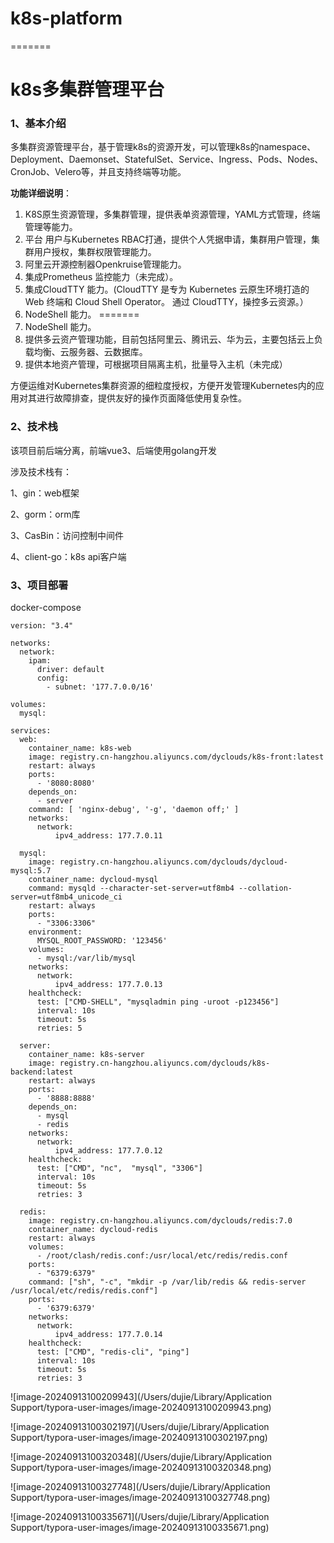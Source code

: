 # k8s-platform
=======
# k8s多集群管理平台

### 1、基本介绍 

多集群资源管理平台，基于管理k8s的资源开发，可以管理k8s的namespace、Deployment、Daemonset、StatefulSet、Service、Ingress、Pods、Nodes、CronJob、Velero等，并且支持终端等功能。

**功能详细说明**：

1. K8S原生资源管理，多集群管理，提供表单资源管理，YAML方式管理，终端管理等能力。
2. 平台 用户与Kubernetes RBAC打通，提供个人凭据申请，集群用户管理，集群用户授权，集群权限管理能力。
3. 阿里云开源控制器Openkruise管理能力。
4. 集成Prometheus 监控能力（未完成）。
5. 集成CloudTTY 能力。(CloudTTY 是专为 Kubernetes 云原生环境打造的 Web 终端和 Cloud Shell Operator。 通过 CloudTTY，操控多云资源。）
6. NodeShell 能力。
=======
8. NodeShell 能力。
7. 提供多云资产管理功能，目前包括阿里云、腾讯云、华为云，主要包括云上负载均衡、云服务器、云数据库。
8. 提供本地资产管理，可根据项目隔离主机，批量导入主机（未完成）

方便运维对Kubernetes集群资源的细粒度授权，方便开发管理Kubernetes内的应用对其进行故障排查，提供友好的操作页面降低使用复杂性。

### 2、技术栈

该项目前后端分离，前端vue3、后端使用golang开发

涉及技术栈有：

1、gin：web框架

2、gorm：orm库

3、CasBin：访问控制中间件

4、client-go：k8s api客户端

### 3、项目部署

docker-compose

```shell
version: "3.4"

networks:
  network:
    ipam:
      driver: default
      config:
        - subnet: '177.7.0.0/16'

volumes:
  mysql:

services:
  web:
    container_name: k8s-web
    image: registry.cn-hangzhou.aliyuncs.com/dyclouds/k8s-front:latest
    restart: always
    ports:
      - '8080:8080'
    depends_on:
      - server
    command: [ 'nginx-debug', '-g', 'daemon off;' ]
    networks:
      network:
          ipv4_address: 177.7.0.11

  mysql:
    image: registry.cn-hangzhou.aliyuncs.com/dyclouds/dycloud-mysql:5.7
    container_name: dycloud-mysql
    command: mysqld --character-set-server=utf8mb4 --collation-server=utf8mb4_unicode_ci
    restart: always
    ports:
      - "3306:3306"
    environment:
      MYSQL_ROOT_PASSWORD: '123456'
    volumes:
      - mysql:/var/lib/mysql
    networks:
      network:
          ipv4_address: 177.7.0.13
    healthcheck:
      test: ["CMD-SHELL", "mysqladmin ping -uroot -p123456"]
      interval: 10s
      timeout: 5s
      retries: 5

  server:
    container_name: k8s-server
    image: registry.cn-hangzhou.aliyuncs.com/dyclouds/k8s-backend:latest
    restart: always
    ports:
      - '8888:8888'
    depends_on:
      - mysql
      - redis
    networks:
      network:
          ipv4_address: 177.7.0.12
    healthcheck:
      test: ["CMD", "nc",  "mysql", "3306"]
      interval: 10s
      timeout: 5s
      retries: 3

  redis:
    image: registry.cn-hangzhou.aliyuncs.com/dyclouds/redis:7.0
    container_name: dycloud-redis
    restart: always
    volumes:
      - /root/clash/redis.conf:/usr/local/etc/redis/redis.conf
    ports:
      - "6379:6379"
    command: ["sh", "-c", "mkdir -p /var/lib/redis && redis-server /usr/local/etc/redis/redis.conf"]
    ports:
      - '6379:6379'
    networks:
      network:
          ipv4_address: 177.7.0.14
    healthcheck:
      test: ["CMD", "redis-cli", "ping"]
      interval: 10s
      timeout: 5s
      retries: 3
```

![image-20240913100209943](/Users/dujie/Library/Application Support/typora-user-images/image-20240913100209943.png)

![image-20240913100302197](/Users/dujie/Library/Application Support/typora-user-images/image-20240913100302197.png)

![image-20240913100320348](/Users/dujie/Library/Application Support/typora-user-images/image-20240913100320348.png)

![image-20240913100327748](/Users/dujie/Library/Application Support/typora-user-images/image-20240913100327748.png)

![image-20240913100335671](/Users/dujie/Library/Application Support/typora-user-images/image-20240913100335671.png)

